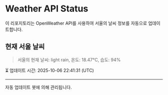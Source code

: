 
# Weather API Status

이 리포지토리는 OpenWeather API를 사용하여 서울의 날씨 정보를 자동으로 업데이트합니다.

## 현재 서울 날씨
> 서울의 현재 날씨: light rain, 온도: 18.47°C, 습도: 94%

⏳ 업데이트 시간: 2025-10-06 22:41:31 (UTC)

---
자동 업데이트 봇에 의해 관리됩니다.

